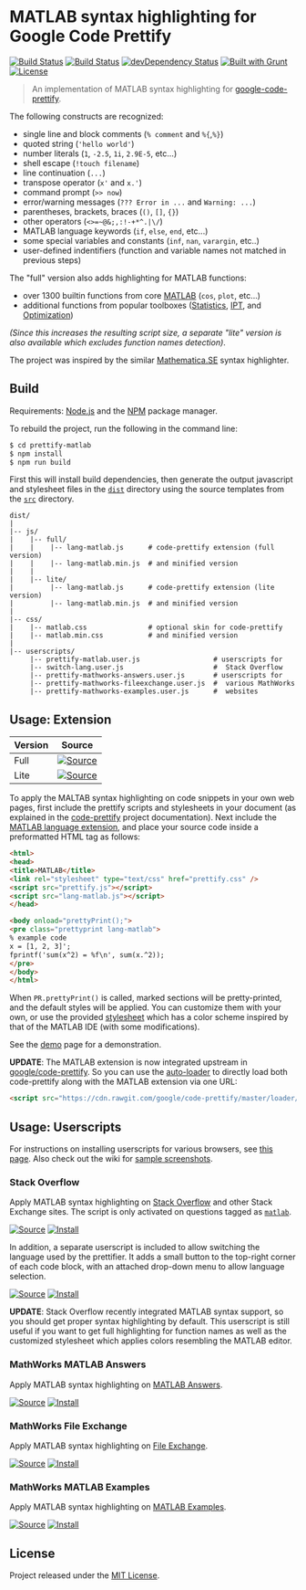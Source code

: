 # MATLAB syntax highlighting for Google Code Prettify

[![Build Status](https://travis-ci.org/amroamroamro/prettify-matlab.svg?branch=master)](https://travis-ci.org/amroamroamro/prettify-matlab)
[![Build Status](https://ci.appveyor.com/api/projects/status/8bur8fe9t84ahnyr/branch/master?svg=true)](https://ci.appveyor.com/project/amroamroamro/prettify-matlab/branch/master)
[![devDependency Status](https://david-dm.org/amroamroamro/prettify-matlab/dev-status.svg)](https://david-dm.org/amroamroamro/prettify-matlab#info=devDependencies)
[![Built with Grunt](https://cdn.gruntjs.com/builtwith.png)](http://gruntjs.com/)
[![License](https://img.shields.io/badge/license-MIT-blue.svg)](LICENSE)

> An implementation of MATLAB syntax highlighting for [google-code-prettify][1].

The following constructs are recognized:

- single line and block comments (`% comment` and `%{`,`%}`)
- quoted string (`'hello world'`)
- number literals (`1`, `-2.5`, `1i`, `2.9E-5`, etc...)
- shell escape (`!touch filename`)
- line continuation (`...`)
- transpose operator (`x'` and `x.'`)
- command prompt (`>> now`)
- error/warning messages (`??? Error in ...` and `Warning: ...`)
- parentheses, brackets, braces (`()`, `[]`, `{}`)
- other operators (`<>=~@&;,:!-+*^.|\/`)
- MATLAB language keywords (`if`, `else`, `end`, etc...)
- some special variables and constants (`inf`, `nan`, `varargin`, etc..)
- user-defined indentifiers (function and variable names not matched in
  previous steps)

The "full" version also adds highlighting for MATLAB functions:

- over 1300 builtin functions from core [MATLAB][2] (`cos`, `plot`, etc...)
- additional functions from popular toolboxes ([Statistics][3], [IPT][4],
  and [Optimization][5])

*(Since this increases the resulting script size, a separate "lite" version is
also available which excludes function names detection)*.

The project was inspired by the similar [Mathematica.SE][6] syntax
highlighter.


## Build

Requirements: [Node.js][18] and the [NPM][19] package manager.

To rebuild the project, run the following in the command line:

``` sh
$ cd prettify-matlab
$ npm install
$ npm run build
```

First this will install build dependencies, then generate the output
javascript and stylesheet files in the [`dist`](dist/) directory using the
source templates from the [`src`](src/) directory.

    dist/
    |
    |-- js/
    |    |-- full/
    |    |    |-- lang-matlab.js      # code-prettify extension (full version)
    |    |    |-- lang-matlab.min.js  # and minified version
    |    |
    |    |-- lite/
    |         |-- lang-matlab.js      # code-prettify extension (lite version)
    |         |-- lang-matlab.min.js  # and minified version
    |
    |-- css/
    |    |-- matlab.css               # optional skin for code-prettify
    |    |-- matlab.min.css           # and minified version
    |
    |-- userscripts/
         |-- prettify-matlab.user.js                  # userscripts for
         |-- switch-lang.user.js                      #  Stack Overflow
         |-- prettify-mathworks-answers.user.js       # userscripts for
         |-- prettify-mathworks-fileexchange.user.js  #  various MathWorks
         |-- prettify-mathworks-examples.user.js      #  websites


## Usage: Extension

| Version | Source                                                 |
| ------- |------------------------------------------------------- |
| Full    | [![Source][SourceButton]](dist/js/full/lang-matlab.js) |
| Lite    | [![Source][SourceButton]](dist/js/lite/lang-matlab.js) |

To apply the MALTAB syntax highlighting on code snippets in your own web
pages, first include the prettify scripts and stylesheets in your document (as
explained in the [code-prettify][1] project documentation). Next include the
[MATLAB language extension](dist/js/full/lang-matlab.js), and place your
source code inside a preformatted HTML tag as follows:

``` html
<html>
<head>
<title>MATLAB</title>
<link rel="stylesheet" type="text/css" href="prettify.css" />
<script src="prettify.js"></script>
<script src="lang-matlab.js"></script>
</head>

<body onload="prettyPrint();">
<pre class="prettyprint lang-matlab">
% example code
x = [1, 2, 3]';
fprintf('sum(x^2) = %f\n', sum(x.^2));
</pre>
</body>
</html>
```

When `PR.prettyPrint()` is called, marked sections will be pretty-printed, and
the default styles will be applied. You can customize them with your own, or
use the provided [stylesheet](dist/css/matlab.css) which has a color scheme
inspired by that of the MATLAB IDE (with some modifications).

See the [demo][8] page for a demonstration.

**UPDATE**: The MATLAB extension is now integrated upstream in
[google/code-prettify][9]. So you can use the [auto-loader][10] to directly
load both code-prettify along with the MATLAB extension via one URL:

``` html
<script src="https://cdn.rawgit.com/google/code-prettify/master/loader/run_prettify.js?lang=matlab"></script>
```


## Usage: Userscripts

For instructions on installing userscripts for various browsers, see
[this page][11]. Also check out the wiki for [sample screenshots][12].

### Stack Overflow

Apply MATLAB syntax highlighting on [Stack Overflow][13] and other
Stack Exchange sites. The script is only activated on questions tagged as
[`matlab`][14].

[![Source][SourceButton]](dist/userscripts/prettify-matlab.user.js)
[![Install][InstallButton]](https://rawgit.com/amroamroamro/prettify-matlab/master/dist/userscripts/prettify-matlab.user.js)

In addition, a separate userscript is included to allow switching the language
used by the prettifier. It adds a small button to the top-right corner of each
code block, with an attached drop-down menu to allow language selection.

[![Source][SourceButton]](dist/userscripts/switch-lang.user.js)
[![Install][InstallButton]](https://rawgit.com/amroamroamro/prettify-matlab/master/dist/userscripts/switch-lang.user.js)

**UPDATE**: Stack Overflow recently integrated MATLAB syntax support, so you
should get proper syntax highlighting by default. This userscript is still
useful if you want to get full highlighting for function names as well as the
customized stylesheet which applies colors resembling the MATLAB editor.

### MathWorks MATLAB Answers

Apply MATLAB syntax highlighting on [MATLAB Answers][15].

[![Source][SourceButton]](dist/userscripts/prettify-mathworks-answers.user.js)
[![Install][InstallButton]](https://rawgit.com/amroamroamro/prettify-matlab/master/dist/userscripts/prettify-mathworks-answers.user.js)

### MathWorks File Exchange

Apply MATLAB syntax highlighting on [File Exchange][16].

[![Source][SourceButton]](dist/userscripts/prettify-mathworks-fileexchange.user.js)
[![Install][InstallButton]](https://rawgit.com/amroamroamro/prettify-matlab/master/dist/userscripts/prettify-mathworks-fileexchange.user.js)

### MathWorks MATLAB Examples

Apply MATLAB syntax highlighting on [MATLAB Examples][17].

[![Source][SourceButton]](dist/userscripts/prettify-mathworks-examples.user.js)
[![Install][InstallButton]](https://rawgit.com/amroamroamro/prettify-matlab/master/dist/userscripts/prettify-mathworks-examples.user.js)


## License

Project released under the [MIT License](LICENSE).


[1]: https://github.com/google/code-prettify
[2]: http://www.mathworks.com/products/matlab/
[3]: http://www.mathworks.com/products/statistics/
[4]: http://www.mathworks.com/products/image/
[5]: http://www.mathworks.com/products/optimization/
[6]: https://github.com/halirutan/Mathematica-Source-Highlighting
[8]: http://rawgit.com/amroamroamro/prettify-matlab/master/demo/index.html
[9]: https://github.com/google/code-prettify/blob/master/src/lang-matlab.js
[10]: https://github.com/google/code-prettify/blob/master/docs/getting_started.md#auto-loader
[11]: http://stackapps.com/tags/script/info
[12]: https://github.com/amroamroamro/prettify-matlab/wiki/Screenshots
[13]: http://stackoverflow.com/
[14]: http://stackoverflow.com/questions/tagged/matlab
[15]: http://www.mathworks.com/matlabcentral/answers/
[16]: http://www.mathworks.com/matlabcentral/fileexchange/
[17]: http://www.mathworks.com/examples/
[18]: http://nodejs.org/
[19]: https://www.npmjs.com/
[SourceButton]: https://cdn.rawgit.com/jerone/UserScripts/master/_resources/Source-button.png
[InstallButton]: https://cdn.rawgit.com/jerone/UserScripts/master/_resources/Install-button.png
